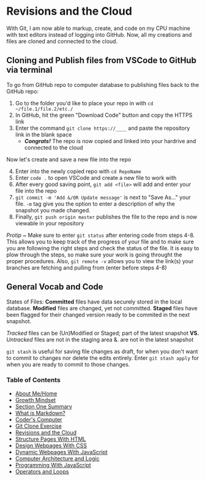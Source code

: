 # Revisions and the Cloud
With Git, I am now able to markup, create, and code on my CPU machine with text editors instead of logging into GitHub. Now, all my creations and files are cloned and connected to the cloud. 
## Cloning and Publish files from VSCode to GitHub via terminal
To go from GitHub repo to computer database to publishing files back to the GitHub repo:
1. Go to the folder you'd like to place your repo in with `cd ~/file.1/file.2/etc./`
2. In GitHub, hit the green "Download Code" button and copy the HTTPS link
3. Enter the command `git clone https://____` and paste the repository link in the blank space 
   - ***Congrats!*** The repo is now copied and linked into your hardrive and connected to the cloud

Now let's create and save a new file into the repo

4. Enter into the newly copied repo with `cd RepoName`
5. Enter `code .` to open VSCode and create a new file to work with
6. After every good saving point, `git add <file>` will add and enter your file into the repo
7. `git commit -m 'Add &/OR Update message'` is next to "Save As..." your file. `-m` tag give you the option to enter a description of why the snapshot you made changed.
8. Finally, `git push origin master` publishes the file to the repo and is now viewable in your repository

*Protip* ~ Make sure to enter `git status` after entering code from steps 4-8. This allows you to keep track of the progress of your file and to make sure you are following the right steps and check the status of the file. It is easy to plow through the steps, so make sure your work is going throught the proper procedures. Also, `git remote -v` allows you to view the link(s) your branches are fetching and pulling from (enter before steps 4-8)

## General Vocab and Code
States of Files:
**Committed** files have data securely stored in the local database. **Modified** files are changed, yet not committed. **Staged** files have been flagged for their changed version ready to be commited in the next snapshot.

*Tracked* files can be (Un)Modified or Staged; part of the latest snapshot **VS.** *Untracked* files are not in the staging area &. are not in the latest snapshot

`git stash` is useful for saving file changes as draft, for when you don't want to commit to changes nor delete the edits entirely. Enter `git stash apply` for when you are ready to commit to those changes.

### Table of Contents
- [About Me/Home](README.md)
- [Growth Mindset](/GROWTH_MINDSET.md)
- [Section One Summary](/SectionOne.md)
- [What is Markdown?](/LEARNING_MARKDOWN.md)
- [Coder's Computer](CODERS_COMPUTER.md)
- [Git Clone Exercise](GIT_CLONE.md)
- [Revisions and the Cloud](REVISIONS_AND_THE_CLOUD.md)
- [Structure Pages With HTML](STRUCTURE_PAGES_WITH_HTML.md)
- [Design Webpages With CSS](DESIGN_WEBPAGES_WITH_CSS.md)
- [Dynamic Webpages With JavaScript](DYNAMIC_WEBPAGES_WITH_JAVASCRIPT.md)
- [Computer Architecture and Logic](COMPUTER_ARCHITECTURE_AND_LOGIC.md)
- [Programming With JavaScript](PROGRAMMING_WITH_JAVASCRIPT.md)
- [Operators and Loops](OPERATORS_AND_LOOPS.md)